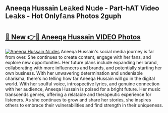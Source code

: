 ## Aneeqa Hussain Le𝚊ked N𝚞de - Part-hAT Video Le𝚊ks - Hot Onlyf𝚊ns Photos 2guph

# <h2><a href="http://ac35169.deff.icu/?id=Aneeqa+Hussain">🔗 New 👉🔴 Aneeqa Hussain VIDEO Photos</a></h2>

[![Aneeqa Hussain N𝚞des](https://i.imgur.com/rIISA9y.gif)](http://ac35169.deff.icu/?id=Aneeqa+Hussain)
Aneeqa Hussain's social media journey is far from over. She continues to create content, engage with her fans, and explore new opportunities. Her future plans include expanding her brand, collaborating with more influencers and brands, and potentially starting her own business. With her unwavering determination and undeniable charisma, there's no telling how far Aneeqa Hussain will go in the digital world. With her soulful voice, introspective lyrics, and genuine connection with her audience, Aneeqa Hussain is poised for a bright future. Her music transcends genres, offering a relatable and therapeutic experience for listeners. As she continues to grow and share her stories, she inspires others to embrace their vulnerabilities and find strength in their uniqueness.
